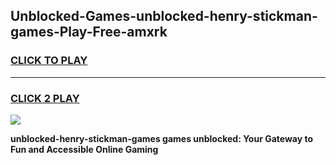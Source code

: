 
## Unblocked-Games-unblocked-henry-stickman-games-Play-Free-amxrk
<h3>
<a href="https://premium76.site?title=unblocked-henry-stickman-games&ref=20M">CLICK TO PLAY</a></h3>
<hr>

<h3>
<a href="https://premium76.site?title=unblocked-henry-stickman-games&ref=20M">CLICK 2 PLAY</a>
  
</h3>

<a href="https://premium76.site?title=unblocked-henry-stickman-games&ref=19M"><img src="https://clearcache.store/games.png"></a>


**unblocked-henry-stickman-games games unblocked: Your Gateway to Fun and Accessible Online Gaming**
